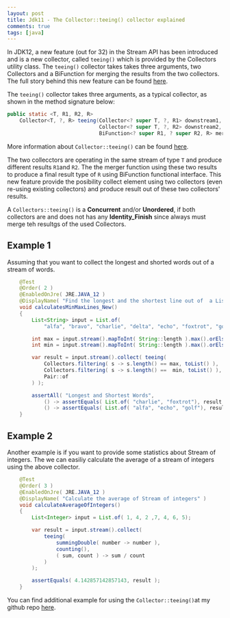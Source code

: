 ```yaml
---
layout: post
title: Jdk11 - The Collector::teeing() collector explained
comments: true
tags: [java]
---
```


In JDK12, a new feature (out for 32) in the Stream API has been introduced and is a new collector, called `teeing()` which is provided by the Collectors utility class. The `teeing()` collector takes takes three arguments, two Collectors and a BiFunction for merging the results from the two collectors. The full story behind this new feature can be found [here](https://bugs.openjdk.java.net/browse/JDK-8209685 "teeing() collector history"). 

The `teeing()` collector takes three arguments, as a typical collector, as shown in the method signature below: 

~~~java
public static <T, R1, R2, R>
    Collector<T, ?, R> teeing(Collector<? super T, ?, R1> downstream1,
                              Collector<? super T, ?, R2> downstream2,
                              BiFunction<? super R1, ? super R2, R> merger)
~~~
More information about `Collector::teeing()` can be found [here](https://docs.oracle.com/en/java/javase/12/docs/api/java.base/java/util/stream/Collectors.html "Collectors::teeing javadoc").

The two collecctors are operating in the same stream of type `T` and produce different results `R1`and `R2`. The the merger function using these two results to produce a final result type of `R` using BiFunction functional interface. This new feature provide the posibility collect element using two collectors (even re-using existing collectors) and produce result out of these two collectors' results. 

A `Collectors::teeing()` is a **Concurrent** and/or **Unordered**, if both collectors are and does not has any **Identity_Finish** since always must merge teh resultgs of the used Collectors. 

## Example 1 ###
Assuming that you want to collect the longest and shorted words out of a stream of words.

~~~java
    @Test
    @Order( 2 )
    @EnabledOnJre( JRE.JAVA_12 )
    @DisplayName( "Find the longest and the shortest line out of  a List of strings using Collectors::teeing from Java 12" )
    void calculatesMinMaxLines_New()
    {
        List<String> input = List.of(
            "alfa", "bravo", "charlie", "delta", "echo", "foxtrot", "golf", "hotel");

        int max = input.stream().mapToInt( String::length ).max().orElse( -1 );
        int min = input.stream().mapToInt( String::length ).max().orElse( -1 );

        var result = input.stream().collect( teeing(
            Collectors.filtering( s -> s.length() == max, toList() ),
            Collectors.filtering( s -> s.length() ==  min, toList() ),
            Pair::of
        ) );

        assertAll( "Longest and Shortest Words",
            () -> assertEquals( List.of( "charlie", "foxtrot"), result.getLeft() ),
            () -> assertEquals( List.of( "alfa", "echo", "golf"), result.getRight() ) );
    }
~~~

## Example 2 ###
Another example is if you want to provide some statistics about Stream of integers. The we can easiliy calculate the average of a stream of integers using the above collector. 

~~~java
    @Test
    @Order( 3 )
    @EnabledOnJre( JRE.JAVA_12 )
    @DisplayName( "Calculate the average of Stream of integers" )
    void calculateAverageOfIntegers()
    {
        List<Integer> input = List.of( 1, 4, 2 ,7, 4, 6, 5);

        var result = input.stream().collect(
            teeing(
                summingDouble( number -> number ),
                counting(),
                ( sum, count ) -> sum / count
            )
        );

        assertEquals( 4.142857142857143, result );
    }
~~~

You can find additional example for using the `Collector::teeing()`at my github repo [here](https://github.com/pliakas/roukou-blog). 

